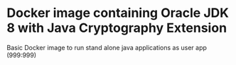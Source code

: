 # Docker image containing Oracle JDK 8 with Java Cryptography Extension
Basic Docker image to run stand alone java applications as user app (999:999)